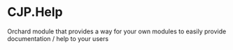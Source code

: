 CJP.Help
========

Orchard module that provides a way for your own modules to easily provide documentation / help to your users
